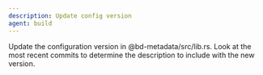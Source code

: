 ```yaml
---
description: Update config version
agent: build
---
```


Update the configuration version in @bd-metadata/src/lib.rs. Look at the most recent commits
to determine the description to include with the new version.

